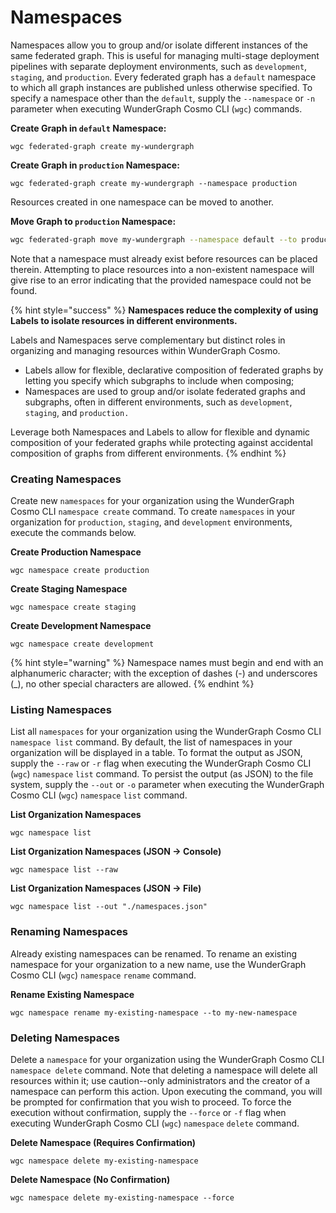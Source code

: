# Namespaces

Namespaces allow you to group and/or isolate different instances of the same federated graph. This is useful for managing multi-stage deployment pipelines with separate deployment environments, such as `development`, `staging`, and `production`. Every federated graph has a `default` namespace to which all graph instances are published unless otherwise specified. To specify a namespace other than the `default`, supply the `--namespace` or `-n` parameter when executing WunderGraph Cosmo CLI (`wgc`) commands.

**Create Graph in `default` Namespace:**

```shell
wgc federated-graph create my-wundergraph
```

**Create Graph in `production` Namespace:**

```shell
wgc federated-graph create my-wundergraph --namespace production
```

Resources created in one namespace can be moved to another.&#x20;

**Move Graph to `production` Namespace:**

```bash
wgc federated-graph move my-wundergraph --namespace default --to production
```

Note that a namespace must already exist before resources can be placed therein. Attempting to place resources into a non-existent namespace will give rise to an error indicating that the provided namespace could not be found.

{% hint style="success" %}
**Namespaces reduce the complexity of using Labels to isolate resources in different environments.**

Labels and Namespaces serve complementary but distinct roles in organizing and managing resources within WunderGraph Cosmo.&#x20;

* Labels allow for flexible, declarative composition of federated graphs by letting you specify which subgraphs to include when composing;&#x20;
* Namespaces are used to group and/or isolate federated graphs and subgraphs,  often in different environments, such as `development`, `staging`, and `production.`&#x20;

Leverage both Namespaces and Labels to allow for flexible and dynamic composition of your federated graphs while protecting against accidental composition of graphs from different environments.
{% endhint %}

### Creating Namespaces

Create new `namespaces` for your organization using the WunderGraph Cosmo CLI `namespace create` command. To create `namespaces` in your organization for `production`, `staging`, and `development` environments, execute the commands below.

**Create Production Namespace**

```shell
wgc namespace create production
```

**Create Staging Namespace**

```shell
wgc namespace create staging
```

**Create Development Namespace**

```shell
wgc namespace create development
```

{% hint style="warning" %}
Namespace names must begin and end with an alphanumeric character; with the exception of dashes (-) and underscores (\_), no other special characters are allowed.
{% endhint %}

### Listing Namespaces

List all `namespaces` for your organization using the WunderGraph Cosmo CLI `namespace list` command. By default, the list of namespaces in your organization will be displayed in a table. To format the output as JSON, supply the `--raw` or `-r` flag when executing the WunderGraph Cosmo CLI (`wgc`) `namespace` `list` command. To persist the output (as JSON) to the file system, supply the `--out` or `-o` parameter when executing the WunderGraph Cosmo CLI (`wgc`) `namespace` `list` command.

**List Organization Namespaces**

```shell
wgc namespace list
```

**List Organization Namespaces (JSON -> Console)**

```shell
wgc namespace list --raw
```

**List Organization Namespaces (JSON -> File)**

```shell
wgc namespace list --out "./namespaces.json"
```

### Renaming Namespaces

Already existing namespaces can be renamed. To rename an existing namespace for your organization to a new name, use the WunderGraph Cosmo CLI (`wgc`) `namespace` `rename` command.

**Rename Existing Namespace**

```shell
wgc namespace rename my-existing-namespace --to my-new-namespace
```

### Deleting Namespaces

Delete a `namespace` for your organization using the WunderGraph Cosmo CLI `namespace delete` command. Note that deleting a namespace will delete all resources within it; use caution--only administrators and the creator of a namespace can perform this action. Upon executing the command, you will be prompted for confirmation that you wish to proceed. To force the execution without confirmation, supply the `--force` or `-f` flag when executing WunderGraph Cosmo CLI (`wgc`) `namespace` `delete` command.

**Delete Namespace (Requires Confirmation)**

```shell
wgc namespace delete my-existing-namespace
```

**Delete Namespace (No Confirmation)**

```shell
wgc namespace delete my-existing-namespace --force
```



